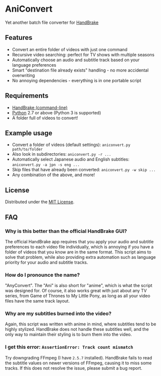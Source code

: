 # AniConvert

Yet another batch file converter for [HandBrake](https://handbrake.fr/)

## Features

- Convert an entire folder of videos with just one command
- Recursive video searching: perfect for TV shows with multiple seasons
- Automatically choose an audio and subtitle track based on your language preferences
- Smart "destination file already exists" handling - no more accidental overwriting
- No annoying dependencies - everything is in one portable script

## Requirements

- [HandBrake (command-line)](https://handbrake.fr/downloads2.php)
- [Python](https://www.python.org/downloads/) 2.7 or above (Python 3 is supported)
- A folder full of videos to convert!

## Example usage

- Convert a folder of videos (default settings): `aniconvert.py path/to/folder`
- Also look in subdirectories: `aniconvert.py -r ...`
- Automatically select Japanese audio and English subtitles: `aniconvert.py -a jpn -s eng ...`
- Skip files that have already been converted: `aniconvert.py -w skip ...`
- Any combination of the above, and more!

## License

Distributed under the [MIT License](http://opensource.org/licenses/MIT).

## FAQ

### Why is this better than the official HandBrake GUI?

The official HandBrake app requires that you apply your audio and subtitle 
preferences to each video file individually, which is annoying if you have 
a folder of videos that you know are in the same format. This script aims to 
solve that problem, while also providing extra automation such as language 
priority for your audio and subtitle tracks.

### How do I pronounce the name?

"AnyConvert". The "Ani" is also short for "anime", which is what the script 
was designed for. Of course, it also works great with just about any TV series, 
from Game of Thrones to My Little Pony, as long as all your video files have the 
same track layout.

### Why are my subtitles burned into the video?

Again, this script was written with anime in mind, where subtitles tend to 
be highly stylized. HandBrake does not handle these subtitles well, and the 
only way to maintain their styling is to burn them into the video.

### I get this error: `AssertionError: Track count mismatch`

Try downgrading FFmpeg (I have `2.5.7` installed). HandBrake fails to read the 
subtitle values on newer versions of FFmpeg, causing it to miss some tracks. 
If this does not resolve the issue, please submit a bug report.
